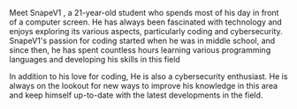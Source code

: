 Meet SnapeV1 , a 21-year-old student who spends most of his day in front of a computer screen. He has always been fascinated with technology and enjoys exploring its various aspects, particularly coding and cybersecurity. SnapeV1's passion for coding started when he was in middle school, and since then, he has spent countless hours learning various programming languages and developing his skills in this field

In addition to his love for coding, He is also a cybersecurity enthusiast. He is always on the lookout for new ways to improve his knowledge in this area and keep himself up-to-date with the latest developments in the field.
